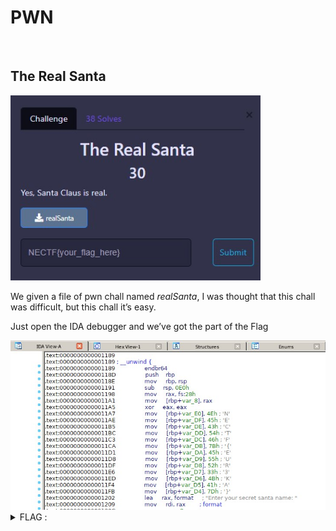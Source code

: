 # PWN

<br>

## The Real Santa
<img src="../img/22.jpg" width="400">

We given a file of pwn chall named *realSanta*, I was thought that this chall was difficult, but this chall it’s easy.

Just open the IDA debugger and we’ve got the part of the Flag

<img src="../img/23.jpg">

<details>
  <summary>FLAG :</summary>
  
  `NECTF{EUR3KA}`

</details>